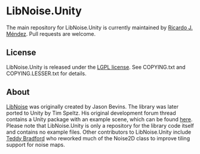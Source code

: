 # LibNoise.Unity

The main repository for LibNoise.Unity is currently maintained by
[Ricardo J. Méndez](https://github.com/ricardojmendez). Pull requests
are welcome.

## License

LibNoise.Unity is released under the
[LGPL license](https://www.gnu.org/licenses/lgpl.html). See COPYING.txt and
COPYING.LESSER.txt for details.

## About

[LibNoise](http://libnoise.sourceforge.net/) was originally created by
Jason Bevins. The library was later ported to Unity by
Tim Speltz. His original development forum thread contains a Unity package with
an example scene, which can be found
[here](http://forum.unity3d.com/threads/68764-LibNoise-Ported-to-Unity). Please
note that LibNoise.Unity is only a repository for the library code itself and
contains no example files. Other contributors to LibNoise.Unity include
[Teddy Bradford](https://github.com/teddybradford) who reworked much of the
Noise2D class to improve tiling support for noise maps.
